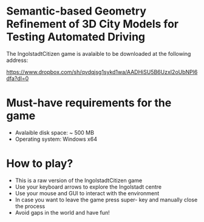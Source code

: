# Semantic-based Geometry Refinement of 3D City Models for Testing Automated Driving

The IngolstadtCitizen game is avalaible to be downloaded at the following address: 

https://www.dropbox.com/sh/qvdqjsg1sykd1wa/AADHiSU5B6UzxI2oUbNPl6dfa?dl=0

# Must-have requirements for the game


- Avalaible disk space: ~ 500 MB
- Operating system: Windows x64


# How to play?

- This is a raw version of the IngolstadtCitizen game
- Use your keyboard arrows to explore the Ingolstadt centre
- Use your mouse and GUI to interact with the environment
- In case you want to leave the game press super- key and manually close the process
- Avoid gaps in the world and have fun!

